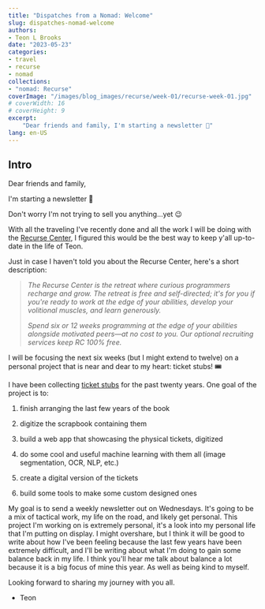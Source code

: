```yaml
---
title: "Dispatches from a Nomad: Welcome"
slug: dispatches-nomad-welcome
authors:
- Teon L Brooks
date: "2023-05-23"
categories:
- travel
- recurse
- nomad
collections:
- "nomad: Recurse"
coverImage: "/images/blog_images/recurse/week-01/recurse-week-01.jpg"
# coverWidth: 16
# coverHeight: 9
excerpt: 
    "Dear friends and family, I'm starting a newsletter 🎉"
lang: en-US
---
```


## Intro

Dear friends and family,

I'm starting a newsletter 🎉

Don't worry I'm not trying to sell you anything...yet 😉

With all the traveling I've recently done and all the work I will be doing with the [Recurse Center](https://recurse.com), I figured this would be the best way to keep y'all up-to-date in the life of Teon.

Just in case I haven't told you about the Recurse Center, here's a short description:

> *The Recurse Center is the retreat where curious programmers recharge and grow. The retreat is free and self-directed; it's for you if you're ready to work at the edge of your abilities, develop your volitional muscles, and learn generously.*
>
> *Spend six or 12 weeks programming at the edge of your abilities alongside motivated peers—at no cost to you. Our optional recruiting services keep RC 100% free.*

I will be focusing the next six weeks (but I might extend to twelve) on a personal project that is near and dear to my heart: ticket stubs! 🎟️

I have been collecting [ticket stubs](https://drive.google.com/open?id=1r01h2-uRUJw43Aho1JDoXy503i2lCney&usp=drive_fs) for the past twenty years. One goal of the project is to:

1. finish arranging the last few years of the book

2. digitize the scrapbook containing them

3. build a web app that showcasing the physical tickets, digitized

4. do some cool and useful machine learning with them all (image segmentation, OCR, NLP, etc.)

5. create a digital version of the tickets

6. build some tools to make some custom designed ones

My goal is to send a weekly newsletter out on Wednesdays. It's going to be a mix of tactical work, my life on the road, and likely get personal. This project I'm working on is extremely personal, it's a look into my personal life that I'm putting on display. I might overshare, but I think it will be good to write about how I've been feeling because the last few years have been extremely difficult, and I'll be writing about what I'm doing to gain some balance back in my life. I think you'll hear me talk about balance a lot because it is a big focus of mine this year. As well as being kind to myself.

Looking forward to sharing my journey with you all.

- Teon